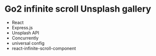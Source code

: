 # Go2 infinite scroll Unsplash gallery

- React
- Express.js
- Unsplash API
- Concurrently
- universal config
- react-infinite-scroll-component